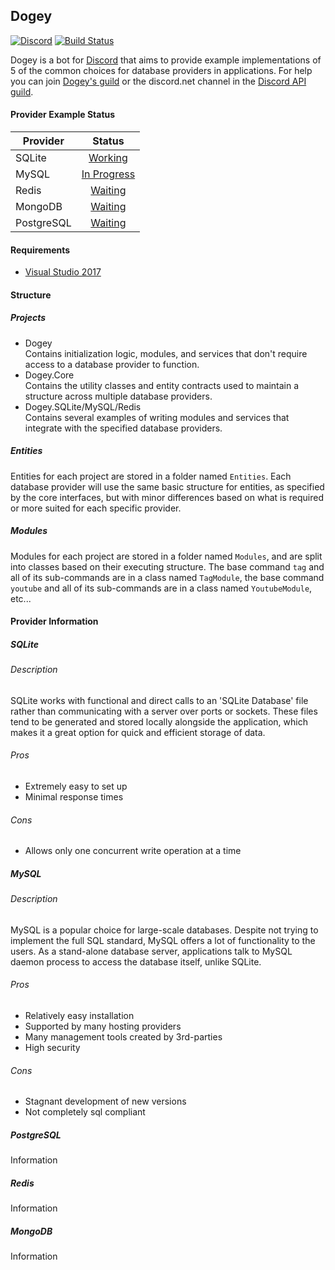 ## Dogey  
[![Discord](https://discordapp.com/api/guilds/158057120493862912/widget.png)](https://discord.gg/B4BwQ8r)  [![Build Status](https://travis-ci.org/Aux/Dogey.svg?branch=master)](https://travis-ci.org/Aux/Dogey)  

Dogey is a bot for [Discord](https://discordapp.com) that aims to provide example implementations of 5 of the common choices for database providers in applications. For help you can join [Dogey's guild](https://discord.gg/B4BwQ8r) or the discord.net channel in the [Discord API guild](https://discord.gg/BeDSNf2).

#### Provider Example Status

| Provider   |   Status  |
|------------|:-----------:|
| SQLite     |   [Working](https://github.com/Aux/Dogey/issues/1)   |
| MySQL      | [In Progress](https://github.com/Aux/Dogey/issues/2) |
| Redis      |   [Waiting](https://github.com/Aux/Dogey/issues/3)   |
| MongoDB    |   [Waiting](https://github.com/Aux/Dogey/issues/4)   |
| PostgreSQL |   [Waiting](https://github.com/Aux/Dogey/issues/5)   |

#### Requirements
- [Visual Studio 2017](https://www.microsoft.com/net/core#windowsvs2017)

#### Structure
##### Projects
- Dogey  
Contains initialization logic, modules, and services that don't require access to a database provider to function.
- Dogey.Core  
Contains the utility classes and entity contracts used to maintain a structure across multiple database providers.
- Dogey.SQLite/MySQL/Redis  
Contains several examples of writing modules and services that integrate with the specified database providers.

##### Entities
Entities for each project are stored in a folder named `Entities`. Each database provider will use the same basic structure for entities, as specified by the core interfaces, but with minor differences based on what is required or more suited for each specific provider. 

##### Modules
Modules for each project are stored in a folder named `Modules`, and are split into classes based on their executing structure. The base command `tag` and all of its sub-commands are in a class named `TagModule`, the base command `youtube` and all of its sub-commands are in a class named `YoutubeModule`, etc...


#### Provider Information

##### SQLite
###### Description
SQLite works with functional and direct calls to an 'SQLite Database' file rather than communicating with a server over ports or sockets. These files tend to be generated and stored locally alongside the application, which makes it a great option for quick and efficient storage of data.
###### Pros
- Extremely easy to set up
- Minimal response times

###### Cons
- Allows only one concurrent write operation at a time

##### MySQL
###### Description
MySQL is a popular choice for large-scale databases. Despite not trying to implement the full SQL standard, MySQL offers a lot of functionality to the users. As a stand-alone database server, applications talk to MySQL daemon process to access the database itself, unlike SQLite.
###### Pros
- Relatively easy installation
- Supported by many hosting providers
- Many management tools created by 3rd-parties
- High security

###### Cons
- Stagnant development of new versions
- Not completely sql compliant

##### PostgreSQL
Information

##### Redis
Information

##### MongoDB
Information
